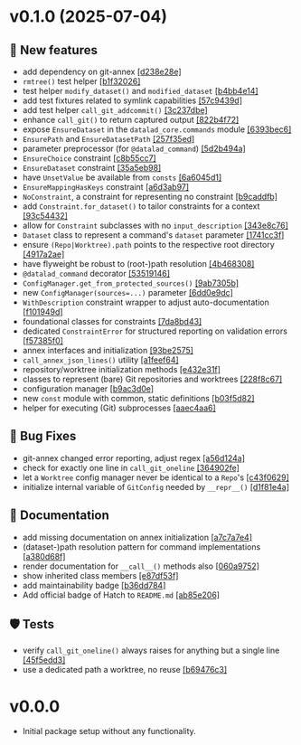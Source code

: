 # v0.1.0 (2025-07-04)

## 💫 New features

- add dependency on git-annex [[d238e28e]](https://github.com/datalad/datalad-core/commit/d238e28e)
- `rmtree()` test helper [[b1f32026]](https://github.com/datalad/datalad-core/commit/b1f32026)
- test helper `modify_dataset()` and `modified_dataset` [[b4bb4e14]](https://github.com/datalad/datalad-core/commit/b4bb4e14)
- add test fixtures related to symlink capabilities [[57c9439d]](https://github.com/datalad/datalad-core/commit/57c9439d)
- add test helper `call_git_addcommit()` [[3c237dbe]](https://github.com/datalad/datalad-core/commit/3c237dbe)
- enhance `call_git()` to return captured output [[822b4f72]](https://github.com/datalad/datalad-core/commit/822b4f72)
- expose `EnsureDataset` in the `datalad_core.commands` module [[6393bec6]](https://github.com/datalad/datalad-core/commit/6393bec6)
- `EnsurePath` and `EnsureDatasetPath` [[257f35ed]](https://github.com/datalad/datalad-core/commit/257f35ed)
- parameter preprocessor (for `@datalad_command`) [[5d2b494a]](https://github.com/datalad/datalad-core/commit/5d2b494a)
- `EnsureChoice` constraint [[c8b55cc7]](https://github.com/datalad/datalad-core/commit/c8b55cc7)
- `EnsureDataset` constraint [[35a5eb98]](https://github.com/datalad/datalad-core/commit/35a5eb98)
- have `UnsetValue` be available from `consts` [[6a6045d1]](https://github.com/datalad/datalad-core/commit/6a6045d1)
- `EnsureMappingHasKeys` constraint [[a6d3ab97]](https://github.com/datalad/datalad-core/commit/a6d3ab97)
- `NoConstraint`, a constraint for representing no constraint [[b9caddfb]](https://github.com/datalad/datalad-core/commit/b9caddfb)
- add `Constraint.for_dataset()` to tailor constraints for a context [[93c54432]](https://github.com/datalad/datalad-core/commit/93c54432)
- allow for `Constraint` subclasses with no `input_description` [[343e8c76]](https://github.com/datalad/datalad-core/commit/343e8c76)
- `Dataset` class to represent a command's `dataset` parameter [[1741cc3f]](https://github.com/datalad/datalad-core/commit/1741cc3f)
- ensure `(Repo|Worktree).path` points to the respective root directory [[4917a2ae]](https://github.com/datalad/datalad-core/commit/4917a2ae)
- have flyweight be robust to (root-)path resolution [[4b468308]](https://github.com/datalad/datalad-core/commit/4b468308)
- `@datalad_command` decorator [[53519146]](https://github.com/datalad/datalad-core/commit/53519146)
- `ConfigManager.get_from_protected_sources()` [[9ab7305b]](https://github.com/datalad/datalad-core/commit/9ab7305b)
- new `ConfigManager(sources=...)` parameter [[6dd0e9dc]](https://github.com/datalad/datalad-core/commit/6dd0e9dc)
- `WithDescription` constraint wrapper to adjust auto-documentation [[f101949d]](https://github.com/datalad/datalad-core/commit/f101949d)
- foundational classes for constraints [[7da8bd43]](https://github.com/datalad/datalad-core/commit/7da8bd43)
- dedicated `ConstraintError` for structured reporting on validation errors [[f57385f0]](https://github.com/datalad/datalad-core/commit/f57385f0)
- annex interfaces and initialization [[93be2575]](https://github.com/datalad/datalad-core/commit/93be2575)
- `call_annex_json_lines()` utility [[a1feef64]](https://github.com/datalad/datalad-core/commit/a1feef64)
- repository/worktree initialization methods [[e432e31f]](https://github.com/datalad/datalad-core/commit/e432e31f)
- classes to represent (bare) Git repositories and worktrees [[228f8c67]](https://github.com/datalad/datalad-core/commit/228f8c67)
- configuration manager [[b9ac3d0e]](https://github.com/datalad/datalad-core/commit/b9ac3d0e)
- new `const` module with common, static definitions [[b03f5d82]](https://github.com/datalad/datalad-core/commit/b03f5d82)
- helper for executing (Git) subprocesses [[aaec4aa6]](https://github.com/datalad/datalad-core/commit/aaec4aa6)

## 🐛 Bug Fixes

- git-annex changed error reporting, adjust regex [[a56d124a]](https://github.com/datalad/datalad-core/commit/a56d124a)
- check for exactly one line in `call_git_oneline` [[364902fe]](https://github.com/datalad/datalad-core/commit/364902fe)
- let a `Worktree` config manager never be identical to a `Repo`'s [[c43f0629]](https://github.com/datalad/datalad-core/commit/c43f0629)
- initialize internal variable of `GitConfig` needed by `__repr__()` [[d1f81e4a]](https://github.com/datalad/datalad-core/commit/d1f81e4a)

## 📝 Documentation

- add missing documentation on annex initialization [[a7c7a7e4]](https://github.com/datalad/datalad-core/commit/a7c7a7e4)
- (dataset-)path resolution pattern for command implementations [[a380d68f]](https://github.com/datalad/datalad-core/commit/a380d68f)
- render documentation for `__call__()` methods also [[060a9752]](https://github.com/datalad/datalad-core/commit/060a9752)
- show inherited class members [[e87df53f]](https://github.com/datalad/datalad-core/commit/e87df53f)
- add maintainability badge [[b36dd784]](https://github.com/datalad/datalad-core/commit/b36dd784)
- Add official badge of Hatch to `README.md` [[ab85e206]](https://github.com/datalad/datalad-core/commit/ab85e206)

## 🛡 Tests

- verify `call_git_oneline()` always raises for anything but a single line [[45f5edd3]](https://github.com/datalad/datalad-core/commit/45f5edd3)
- use a dedicated path a worktree, no reuse [[b69476c3]](https://github.com/datalad/datalad-core/commit/b69476c3)

# v0.0.0

- Initial package setup without any functionality.
